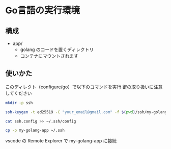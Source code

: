# Go言語の実行環境

## 構成
- app/
  - golang のコードを置くディレクトリ
  - コンテナにマウントされます

## 使いかた

このディレクト（configure/go）で以下のコマンドを実行
鍵の取り扱いに注意してください

```bash
mkdir -p ssh
```
```bash
ssh-keygen -t ed25519 -C "your_email@gmail.com" -f $(pwd)/ssh/my-golang-app
```
```bash
cat ssh.config >> ~/.ssh/config
```
```bash
cp -p my-golang-app ~/.ssh
```

vscode の Remote Explorer で my-golang-app に接続 
